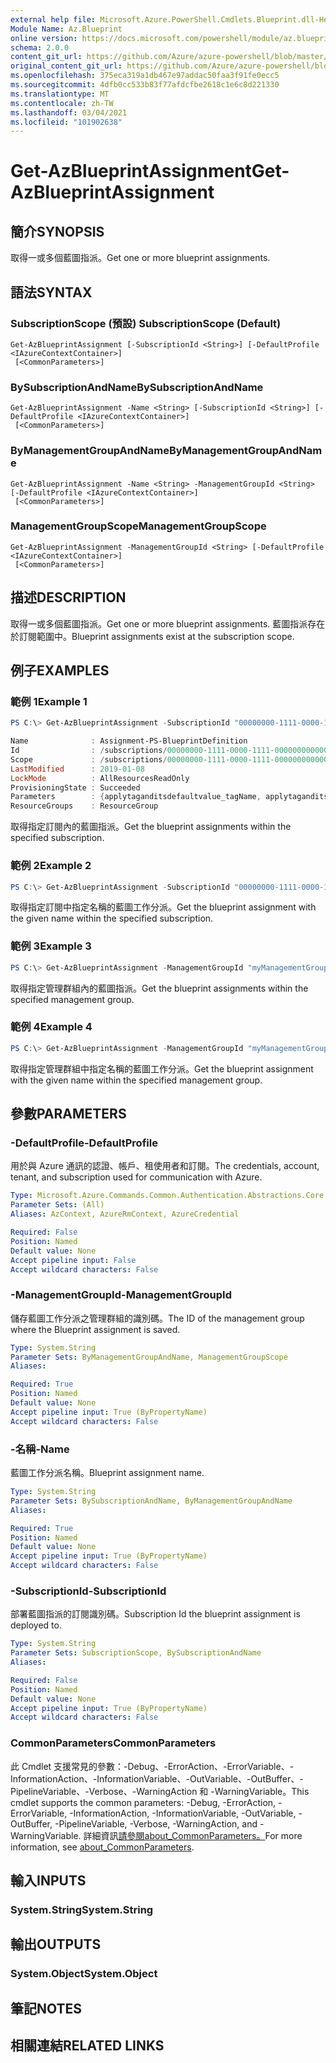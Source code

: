```yaml
---
external help file: Microsoft.Azure.PowerShell.Cmdlets.Blueprint.dll-Help.xml
Module Name: Az.Blueprint
online version: https://docs.microsoft.com/powershell/module/az.blueprint/get-azblueprintassignment
schema: 2.0.0
content_git_url: https://github.com/Azure/azure-powershell/blob/master/src/Blueprint/Blueprint/help/Get-AzBlueprintAssignment.md
original_content_git_url: https://github.com/Azure/azure-powershell/blob/master/src/Blueprint/Blueprint/help/Get-AzBlueprintAssignment.md
ms.openlocfilehash: 375eca319a1db467e97addac50faa3f91fe0ecc5
ms.sourcegitcommit: 4dfb0cc533b83f77afdcfbe2618c1e6c8d221330
ms.translationtype: MT
ms.contentlocale: zh-TW
ms.lasthandoff: 03/04/2021
ms.locfileid: "101902638"
---
```

# <span data-ttu-id="54111-101">Get-AzBlueprintAssignment</span><span class="sxs-lookup"><span data-stu-id="54111-101">Get-AzBlueprintAssignment</span></span>

## <span data-ttu-id="54111-102">簡介</span><span class="sxs-lookup"><span data-stu-id="54111-102">SYNOPSIS</span></span>
<span data-ttu-id="54111-103">取得一或多個藍圖指派。</span><span class="sxs-lookup"><span data-stu-id="54111-103">Get one or more blueprint assignments.</span></span>

## <span data-ttu-id="54111-104">語法</span><span class="sxs-lookup"><span data-stu-id="54111-104">SYNTAX</span></span>

### <span data-ttu-id="54111-105">SubscriptionScope (預設) </span><span class="sxs-lookup"><span data-stu-id="54111-105">SubscriptionScope (Default)</span></span>
```
Get-AzBlueprintAssignment [-SubscriptionId <String>] [-DefaultProfile <IAzureContextContainer>]
 [<CommonParameters>]
```

### <span data-ttu-id="54111-106">BySubscriptionAndName</span><span class="sxs-lookup"><span data-stu-id="54111-106">BySubscriptionAndName</span></span>
```
Get-AzBlueprintAssignment -Name <String> [-SubscriptionId <String>] [-DefaultProfile <IAzureContextContainer>]
 [<CommonParameters>]
```

### <span data-ttu-id="54111-107">ByManagementGroupAndName</span><span class="sxs-lookup"><span data-stu-id="54111-107">ByManagementGroupAndName</span></span>
```
Get-AzBlueprintAssignment -Name <String> -ManagementGroupId <String> [-DefaultProfile <IAzureContextContainer>]
 [<CommonParameters>]
```

### <span data-ttu-id="54111-108">ManagementGroupScope</span><span class="sxs-lookup"><span data-stu-id="54111-108">ManagementGroupScope</span></span>
```
Get-AzBlueprintAssignment -ManagementGroupId <String> [-DefaultProfile <IAzureContextContainer>]
 [<CommonParameters>]
```

## <span data-ttu-id="54111-109">描述</span><span class="sxs-lookup"><span data-stu-id="54111-109">DESCRIPTION</span></span>
<span data-ttu-id="54111-110">取得一或多個藍圖指派。</span><span class="sxs-lookup"><span data-stu-id="54111-110">Get one or more blueprint assignments.</span></span> <span data-ttu-id="54111-111">藍圖指派存在於訂閱範圍中。</span><span class="sxs-lookup"><span data-stu-id="54111-111">Blueprint assignments exist at the subscription scope.</span></span>

## <span data-ttu-id="54111-112">例子</span><span class="sxs-lookup"><span data-stu-id="54111-112">EXAMPLES</span></span>

### <span data-ttu-id="54111-113">範例 1</span><span class="sxs-lookup"><span data-stu-id="54111-113">Example 1</span></span>
```powershell
PS C:\> Get-AzBlueprintAssignment -SubscriptionId "00000000-1111-0000-1111-000000000000"

Name              : Assignment-PS-BlueprintDefinition
Id                : /subscriptions/00000000-1111-0000-1111-000000000000/providers/Microsoft.Blueprint/blueprintAssignments/Assignment-PS-BlueprintDefinition
Scope             : /subscriptions/00000000-1111-0000-1111-000000000000
LastModified      : 2019-01-08
LockMode          : AllResourcesReadOnly
ProvisioningState : Succeeded
Parameters        : {applytaganditsdefaultvalue_tagName, applytaganditsdefaultvalue_tagValue}
ResourceGroups    : ResourceGroup
```

<span data-ttu-id="54111-114">取得指定訂閱內的藍圖指派。</span><span class="sxs-lookup"><span data-stu-id="54111-114">Get the blueprint assignments within the specified subscription.</span></span>

### <span data-ttu-id="54111-115">範例 2</span><span class="sxs-lookup"><span data-stu-id="54111-115">Example 2</span></span>
```powershell
PS C:\> Get-AzBlueprintAssignment -SubscriptionId "00000000-1111-0000-1111-000000000000" -Name "myAssignmentName"
```

<span data-ttu-id="54111-116">取得指定訂閱中指定名稱的藍圖工作分派。</span><span class="sxs-lookup"><span data-stu-id="54111-116">Get the blueprint assignment with the given name within the specified subscription.</span></span>

### <span data-ttu-id="54111-117">範例 3</span><span class="sxs-lookup"><span data-stu-id="54111-117">Example 3</span></span>
```powershell
PS C:\> Get-AzBlueprintAssignment -ManagementGroupId "myManagementGroup"
```

<span data-ttu-id="54111-118">取得指定管理群組內的藍圖指派。</span><span class="sxs-lookup"><span data-stu-id="54111-118">Get the blueprint assignments within the specified management group.</span></span>

### <span data-ttu-id="54111-119">範例 4</span><span class="sxs-lookup"><span data-stu-id="54111-119">Example 4</span></span>
```powershell
PS C:\> Get-AzBlueprintAssignment -ManagementGroupId "myManagementGroup" -Name "myAssignmentName"
```

<span data-ttu-id="54111-120">取得指定管理群組中指定名稱的藍圖工作分派。</span><span class="sxs-lookup"><span data-stu-id="54111-120">Get the blueprint assignment with the given name within the specified management group.</span></span>

## <span data-ttu-id="54111-121">參數</span><span class="sxs-lookup"><span data-stu-id="54111-121">PARAMETERS</span></span>

### <span data-ttu-id="54111-122">-DefaultProfile</span><span class="sxs-lookup"><span data-stu-id="54111-122">-DefaultProfile</span></span>
<span data-ttu-id="54111-123">用於與 Azure 通訊的認證、帳戶、租使用者和訂閱。</span><span class="sxs-lookup"><span data-stu-id="54111-123">The credentials, account, tenant, and subscription used for communication with Azure.</span></span>

```yaml
Type: Microsoft.Azure.Commands.Common.Authentication.Abstractions.Core.IAzureContextContainer
Parameter Sets: (All)
Aliases: AzContext, AzureRmContext, AzureCredential

Required: False
Position: Named
Default value: None
Accept pipeline input: False
Accept wildcard characters: False
```

### <span data-ttu-id="54111-124">-ManagementGroupId</span><span class="sxs-lookup"><span data-stu-id="54111-124">-ManagementGroupId</span></span>
<span data-ttu-id="54111-125">儲存藍圖工作分派之管理群組的識別碼。</span><span class="sxs-lookup"><span data-stu-id="54111-125">The ID of the management group where the Blueprint assignment is saved.</span></span>

```yaml
Type: System.String
Parameter Sets: ByManagementGroupAndName, ManagementGroupScope
Aliases:

Required: True
Position: Named
Default value: None
Accept pipeline input: True (ByPropertyName)
Accept wildcard characters: False
```

### <span data-ttu-id="54111-126">-名稱</span><span class="sxs-lookup"><span data-stu-id="54111-126">-Name</span></span>
<span data-ttu-id="54111-127">藍圖工作分派名稱。</span><span class="sxs-lookup"><span data-stu-id="54111-127">Blueprint assignment name.</span></span>

```yaml
Type: System.String
Parameter Sets: BySubscriptionAndName, ByManagementGroupAndName
Aliases:

Required: True
Position: Named
Default value: None
Accept pipeline input: True (ByPropertyName)
Accept wildcard characters: False
```

### <span data-ttu-id="54111-128">-SubscriptionId</span><span class="sxs-lookup"><span data-stu-id="54111-128">-SubscriptionId</span></span>
<span data-ttu-id="54111-129">部署藍圖指派的訂閱識別碼。</span><span class="sxs-lookup"><span data-stu-id="54111-129">Subscription Id the blueprint assignment is deployed to.</span></span>

```yaml
Type: System.String
Parameter Sets: SubscriptionScope, BySubscriptionAndName
Aliases:

Required: False
Position: Named
Default value: None
Accept pipeline input: True (ByPropertyName)
Accept wildcard characters: False
```

### <span data-ttu-id="54111-130">CommonParameters</span><span class="sxs-lookup"><span data-stu-id="54111-130">CommonParameters</span></span>
<span data-ttu-id="54111-131">此 Cmdlet 支援常見的參數：-Debug、-ErrorAction、-ErrorVariable、-InformationAction、-InformationVariable、-OutVariable、-OutBuffer、-PipelineVariable、-Verbose、-WarningAction 和 -WarningVariable。</span><span class="sxs-lookup"><span data-stu-id="54111-131">This cmdlet supports the common parameters: -Debug, -ErrorAction, -ErrorVariable, -InformationAction, -InformationVariable, -OutVariable, -OutBuffer, -PipelineVariable, -Verbose, -WarningAction, and -WarningVariable.</span></span> <span data-ttu-id="54111-132">詳細資訊[請參閱about_CommonParameters。](http://go.microsoft.com/fwlink/?LinkID=113216)</span><span class="sxs-lookup"><span data-stu-id="54111-132">For more information, see [about_CommonParameters](http://go.microsoft.com/fwlink/?LinkID=113216).</span></span>

## <span data-ttu-id="54111-133">輸入</span><span class="sxs-lookup"><span data-stu-id="54111-133">INPUTS</span></span>

### <span data-ttu-id="54111-134">System.String</span><span class="sxs-lookup"><span data-stu-id="54111-134">System.String</span></span>

## <span data-ttu-id="54111-135">輸出</span><span class="sxs-lookup"><span data-stu-id="54111-135">OUTPUTS</span></span>

### <span data-ttu-id="54111-136">System.Object</span><span class="sxs-lookup"><span data-stu-id="54111-136">System.Object</span></span>
## <span data-ttu-id="54111-137">筆記</span><span class="sxs-lookup"><span data-stu-id="54111-137">NOTES</span></span>

## <span data-ttu-id="54111-138">相關連結</span><span class="sxs-lookup"><span data-stu-id="54111-138">RELATED LINKS</span></span>
